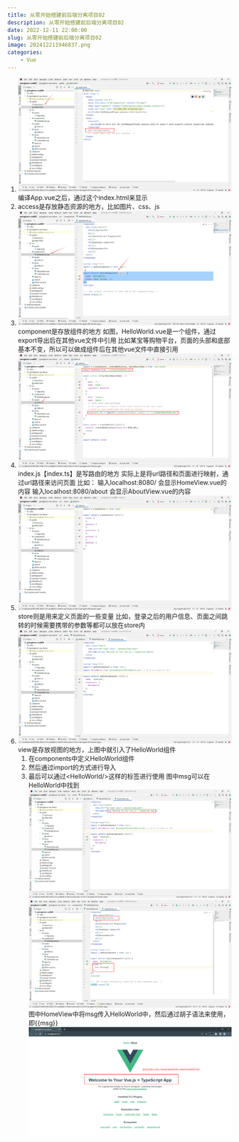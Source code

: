 ```yaml
---
title: 从零开始搭建前后端分离项目02
description: 从零开始搭建前后端分离项目02
date: 2022-12-11 22:00:00
slug: 从零开始搭建前后端分离项目02
image: 202412211946837.png
categories:
    - Vue
---
```

1. ![12](https://raw.githubusercontent.com/IsUnderAchiever/markdown-img/master/PicGo01/202301201945625.png)
   编译App.vue之后，通过这个index.html来显示
2. access是存放静态资源的地方，比如图片、css、js
3. ![13](https://raw.githubusercontent.com/IsUnderAchiever/markdown-img/master/PicGo01/202301201945165.png)
   component是存放组件的地方
   如图，HelloWorld.vue是一个组件，通过export导出后在其他vue文件中引用
   比如某宝等购物平台，页面的头部和底部基本不变，所以可以做成组件后在其他vue文件中直接引用
4. ![14](https://raw.githubusercontent.com/IsUnderAchiever/markdown-img/master/PicGo01/202301201945002.png)
   index.js【index.ts】是写路由的地方
   实际上是将url路径和页面进行映射，通过url路径来访问页面
   比如：
   输入localhost:8080/ 会显示HomeView.vue的内容
   输入localhost:8080/about 会显示AboutView.vue的内容
5. ![15](https://raw.githubusercontent.com/IsUnderAchiever/markdown-img/master/PicGo01/202301201945465.png)
   store则是用来定义页面的一些变量
   比如，登录之后的用户信息、页面之间跳转的时候需要携带的参数等都可以放在store内
6. ![16](https://raw.githubusercontent.com/IsUnderAchiever/markdown-img/master/PicGo01/202301201945707.png)
   view是存放视图的地方，上图中就引入了HelloWorld组件
   1. 在components中定义HelloWorld组件
   2. 然后通过import的方式进行导入
   3. 最后可以通过\<HelloWorld/>这样的标签进行使用
   图中msg可以在HelloWorld中找到
   ![17](https://raw.githubusercontent.com/IsUnderAchiever/markdown-img/master/PicGo01/202301201946562.png)
   ![18](https://raw.githubusercontent.com/IsUnderAchiever/markdown-img/master/PicGo01/202301201946226.png)
   图中HomeView中将msg传入HelloWorld中，然后通过胡子语法来使用，即{{msg}}
   ![19](https://raw.githubusercontent.com/IsUnderAchiever/markdown-img/master/PicGo01/202301201946701.png)
